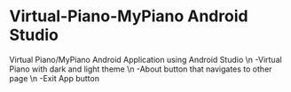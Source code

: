 # Virtual-Piano-MyPiano Android Studio

Virtual Piano/MyPiano Android Application using Android Studio
\n  -Virtual Piano with dark and light theme
\n  -About button that navigates to other page
\n  -Exit App button
